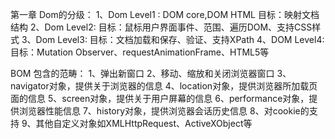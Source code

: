 第一章
Dom的分级：
1、Dom Level1 : DOM core,DOM HTML   目标：映射文档结构
2、Dom Level2:   目标：鼠标用户界面事件、范围、遍历DOM、支持CSS样式
3、Dom Level3:   目标：文档加载和保存、验证、支持XPath
4、DOM Level4:   目标：Mutation Observer、requestAnimationFrame、HTML5等

BOM 包含的范畴：
1、弹出新窗口
2、移动、缩放和关闭浏览器窗口
3、navigator对象，提供关于浏览器的信息
4、location对象，提供浏览器所加载页面的信息
5、screen对象，提供关于用户屏幕的信息
6、performance对象，提供浏览器性能信息
7、history对象，提供浏览器会话历史信息
8、对cookie的支持
9、其他自定义对象如XMLHttpRequest、ActiveXObject等


<script> 标签的属性：
1、async: 异步加载，加载完成后立即执行，不保证执行顺序，用createElement创建的script标签默认是async
2、defer: 延迟加载，加载完成后等待HTML解析完成再执行，在DomContentLoaded事件触发前执行
3、type: 指定脚本语言,默认是text/javascript。type="module"表示使用ES6模块,type="module"默认和defer类似。
4、src: 指定外部脚本文件
5、charset: 指定脚本文件的字符集
6、language: 指定脚本语言（已废弃）
7、crossorigin: 指定如何处理跨源请求,取值为anonymous、use-credentials，默认为anonymous不带凭据，use-credentials带凭据,凭据指定是cookie、HTTP认证信息或客户端SSL证明，类似link标签，img标签，audio标签，video标签都支持crossorigin属性

8、integrity: 指定脚本文件的完整性校验值
9、async defer的区别：
async: 异步加载，加载完成后立即执行，不保证执行顺序
defer: 延迟加载，加载完成后等待HTML解析完成再执行，在DomContentLoaded事件触发前执行


noscript标签：
1、noscript标签用于在不支持js的浏览器(或者js执行被禁用)中显示替代内容，在支持js的浏览器中不会显示
2、noscript标签可以包含除script标签外的任何元素,


ECMAScript区分大小写。
标识符的命名规则：
1、第一个字符必须是字母、下划线(_)或美元符号($)
2、其他字符可以是字母、下划线、美元符号或数字
3、标识符不能是保留字


通过在脚本开头加上"use strict"来启用严格模式，也可以在函数体开头加上use strict来只对这个函数开启严格模式


使用var操作符定义的变量会成为包含它的函数的局部变量，该变量会在函数退出时销毁。

在函数体内定义变量时，省略var操作符，该变量会成为全局变量，无论该变量是在函数的哪个位置定义的。

var声明提升：使用var声明的变量会自动提升到函数作用域的顶部，但是赋值不会提升，例如：
function foo() {
    console.log(age);
    var age = 26;
}
foo(); // undefined


let声明的范围是块级作用域，var声明的范围是函数作用域，let声明的变量不会提升，let 不能重复声明，var可以重复声明。例如：
对于相同声明的报错不会因为var,let 混用而受到影响。
function foo() {
    console.log(age);
    let age = 26;
}
foo(); // ReferenceError: Cannot access 'age' before initialization


const声明一个只读的常量，一旦声明，常量的值就不能改变，const声明的变量必须初始化，例如：
const age = 26;
age = 27; // TypeError: Assignment to constant variable.


let 声明的变量不会再作用域中提升，所以会产生暂时性死区。

let 在全局作用域中声明的变量不会成为window对象的属性，而var声明的变量会。

var 定义的for循环迭代变量会渗透到循环体外部，而let定义的迭代变量则不会。

const与let基本相同，唯一的区别是const声明的变量必须初始化，且不能重新赋值（如果const定义的变量是一个对象，那么可以修改对象的属性值）。

Js的数据类型：
1、Undefined
2、Null
3、Boolean
4、String
5、Number
6、Symbol
7、BigInt
8、Object

typeof操作符可以返回以下值：
1、"undefined" 表示值未定义
2、"boolean" 表示值为布尔值
3、"string" 表示值为字符串
4、"number" 表示值为数值
5、"object" 表示值为对象或null
6、"function" 表示值为函数
7、"symbol" 表示值为符号
8、"bigint" 表示值为大整数


任何数据类型都可以和布尔值相互转化，例如：
String类型：空字符串为false，非空字符串为true
Number类型：0、NaN为false，非0和非NaN为true
Object类型：null为false，其他对象为true
Undefined类型：undefined为false
Symbol类型：Symbol类型的值永远为true


原码表示：整数最高位为符号位，0表示正数，1表示负数。例如：+5的表示为0000 0101，-5的表示为1000 0101，
         浮点数小数点左边第一位为符号位，0表示正数，1表示负数。

补码表示：引入补码的目的是让符号位也作为数值的一部分参与计算，对于正数补码等于原码，负数符号位不变其他位取反再末位加1.

反码表示：对于正数反码等于原码，负数符号位不变其他位取反。



Number类型使用IEEE754来表示整数和浮点数。

整数也可以用八进制或者16进制来表示，八进制第一个数必须是0 ，后面的数字是0-7，超过7则忽略前面的0当做十进制处理。
八进制字面量在严格模式下无效。


十六进制字面量以0x开头，后面的数字是0-9和a-f（不区分大小写）


定义浮点数，小数点后面必须至少有一位数字，小数点前面可以没有数字，但是推荐加上。存储浮点值使用的内存空间是整数的两倍，所以ECMAScript会想方设法把值转换为
整数，例如小数点后面没有数字，会当成整数表示。如果只是小数点后面跟着0,则也会当做整数来存储。

科学计数法表示，对于非常大或者非常小的数值，浮点值可以用科学计数法来表示。
默认情况下，ECMAScript会将小数点后面带有6个0（包含6个0）以上的浮点值转换为科学计数法表示。例如：0.0000003会被转换为3e-7。
浮点数的精度最高可达17位小数，在算术计算中不如整数精确。如：0.1 + 0.2 = 0.30000000000000004


由于内存的限制，ECMAScript不能表示所有的数值，能表示的最大数，Number.MAX_VALUE，最小数，Number.MIN_VALUE。
如果超过了这个范围，则会被转换为Infinity，表示正无穷，-Infinity表示负无穷。

可以使用isFinite()函数来判断一个值是否是有限数值，例如：isFinite(Infinity) // false

使用Number.NEGATIVE_INFINITY表示负无穷，使用Number.POSITIVE_INFINITY表示正无穷。


NaN 意思是“不是数值” 但是NaN的类型是Number , 在ECMAScript中 ， 0、+0 、 -0相除会返回NaN,
如果分子是非0 , 分母是0或+0则返回Infinity ，分母是-0则返回-Infinity。

任何设计NaN的操作都返回NaN , NaN 不等于包含NaN在内的任何值。对此ECMAScript提供了isNaN()函数来判断一个值是否是NaN，例如：isNaN(NaN) // true
isNaN()函数会先尝试将参数转换为数值，如果不能转换则返回true，例如：isNaN("blue") // true
也可以通过Object.is来判断一个值是否是NaN，例如：Object.is(NaN, NaN) // true


isNaN可以用来测试对象，会首先调用对象的ValueOf方法，然后确定返回的值是否可以转为数值，如果不能，再调用toString方法，并测试其返回值。


有3个函数可以将非数值转换为数值：Number()、parseInt()、parseFloat()。Number()是转型函数，可以用于任何数据类型。后两个函数主要用于将字符串转换为数值。

Number()函数的转换规则：
1、如果是Boolean值，true和false分别被转换为1和0
2、如果是null值，返回0
3、如果是undefined，返回NaN
4、数值直接返回
5、如果是字符串，遵循以下规则：
  1、如果字符串中只包含数字，则将其转换为十进制数值，例如："1"会被转换为1，"123"会被转换为123
  2、如果字符串中包含有效的浮点格式，则将其转换为对应的浮点数值，例如："1.1"会被转换为1.1
  3、如果是十六进制的数值，则转为十进制的数值，例如："0xf"会被转换为15
  4、如果字符串是空字符串，则返回0
  5、如果字符串中包含上述格式之外的字符，则返回NaN
6、如果是对象，则调用对象的valueOf方法，然后按照上述规则转换返回的值，如果转换结果是NaN，则调用对象的toString方法，然后再按照上述规则转换返回的值。

parseInt()函数的转换规则：
1、字符串最前面的空格会被忽略，直到找到第一个非空格字符，如果第一个字符不是数字或者负号，则返回NaN（空字符串也会返回NaN, 注意这一点与Number函数不一样）
2、如果第一个字符是数字或者负号，则继续解析第二个字符，直到解析完所有后续字符或者遇到一个非数字字符为止，如果字符串以0x或者0X开头，则将其解析为十六进制数（返回的是十进制），否则将其解析为十进制数。
3、如果字符串中包含浮点数，则只解析到小数点前，例如："123.45"会被转换为123

由于不同的数值格式容易混淆，parseInt也提供第二个参数，用于指定解析的进制，例如：parseInt("0xf", 16) // 15 
如果提供了进制数，字面量前面的0x都可以省略，如：parseInt('AF') //NaN    
parseInt('AF',16) //175



parseFloat()函数的转换规则：
与parseInt()函数类似，但是它始终会忽略字符串前面的0，而且始终会解析第一个小数点，但是只解析第一个小数点，例如："123.45.6"会被转换为123.45
如果字符串中包含第二个小数点，则会被忽略。parseFloat() 只解析十进制的数，不能指定底数 ， 这意味着parseFloat('0xf') // 0


String类型表示零或多个16位的Unicode字符序列。  
字符串数据类型包含一些字符字面量 ，用于表示非打印字符或有其他用途的字符，
\n :换行   \t :制表  \b :退格  \r :回车  \f :换页  \v :垂直制表  \' :单引号  \" :双引号  \\ :反斜杠  \xnn :十六进制nn表示的字符(ASCII码)  \unnnn :以十六进制nnnn表示的Unicode字符。
即使\unnnn格式的转义字符的长度是6，但是在字符串的length属性返回时，只会把它当成一个字符。

如果字符串中包含双字节字符，那么length属性返回的值可能不是字符串中的实际字符数。双字节字符表示的格式为：\u{nnnnn} ，其中nnnnn表示一个十六进制数，表示一个字符的码点。一般需要使用UTF-16编码的字符才能使用这种格式。

字符串是不可变的，一旦创建，它们的值就不能改变。要改变一个字符串，首先要销毁原来的字符串，然后用另一个包含新值的字符串填充该变量。


ECMAScript提供了3个函数来将非字符串值转换为字符串：toString()、String()、JSON.stringify()。
toString()方法的用途是返回当前值的字符串等价物

toString()函数可以用于所有数据类型，但是null和undefined没有这个方法，会报错。  
toString()函数可以接受一个参数，用于指定转换的进制，例如：(12).toString(2) // "1100"

如果你不确定一个值是不是null或者undefined ，可以使用String()函数，它始终返回表示相应类型值的字符串，例如：String(null) // "null"  String(undefined) // "undefined"

String()函数遵循以下规则：
1、如果值有toString()方法，则调用该方法（没有参数）并返回相应的结果
2、如果值是null，则返回"null"
3、如果值是undefined，则返回"undefined"

JSON.stringify()方法用于将JavaScript值转换为JSON字符串，该方法可以接受三个参数：要转换的值、一个替换函数（也可以是数组，结果只包含数组中给定的属性）、一个选项参数。
例如要替换某个值，可以传入一个替换函数，该函数接收两个参数，要转换的值和该值的键。例如：
```javascript
let obj = {
    name: '张三',
    age: 18
}
let json = JSON.stringify(obj, (key, value) => {
    if (key === 'age') {
        return undefined
    }
    return value
})
console.log(json) // {"name":"张三"}
```
JSON.stringify()方法还可以接受一个选项参数，用于指定缩进和换行符。例如：
```javascript
let obj = {
    name: '张三',
    age: 18
}
let json = JSON.stringify(obj, null, 4)
console.log(json)
// {
//     "name": "张三",
//     "age": 18
// }
```
JSON.stringify()方法还可以接受一个数组参数，用于指定要转换的属性。例如：
```javascript
let obj = {
    name: '张三',
    age: 18,
    gender: '男'
}
let json = JSON.stringify(obj, ['name', 'age'])
console.log(json) // {"name":"张三","age":18}
```


模版字面量, 与使用单引号或双引号不同，模版字面量保留换行符，可以跨行定义字符串
模版字符串一个常用的特性是支持字符串插值：在模版字符串中插入一个变量，只需要将该变量包裹在${}中即可。例如：
```javascript
let name = '张三'
let age = 18
let str = `我的名字是${name}，今年${age}岁`
console.log(str) // 我的名字是张三，今年18岁
```
从技术上来讲模版字面量不是字符串，而是一种特殊的JavaScript句法表达式，只不过求值之后得到的是字符串，模版字面量在定义时立即求值并转换为字符串实例，任何插入的变量也会从它们最接近的作用域中取值。所有插入的值都会使用toString()转换为字符串


模版字面量标签函数， 模版字面量也支持定义标签函数，而通过标签函数可以自定义插值行为。标签函数会接收被插值记号分隔后的模块和对每个表达式求值的结果，返回值
是对模版字面量求值得到的字符串。例如：
```javascript
let name = '张三'
let age = 18
function tag(strings, ...values) {
    console.log(strings) // ["我的名字是", "，今年", "岁"]
    console.log(values) // ["张三", 18]
    return strings[0] + values[0] + strings[1] + values[1] + strings[2]
}
let str = tag`我的名字是${name}，今年${age}岁`
console.log(str) // 我的名字是张三，今年18岁
```

原始字符串，使用模版字面量也可以直接获取原始的模版字面量的内容，而不是被转换后的字符字面量。为此，只需要在模版字面量前添加标签函数并传入raw作为参数即可。例如：
```javascript
let str = String.raw`第一行\n第二行`
console.log(str) // 第一行\n第二行
```
也可以通过标签函数的第一参数，即字符串数组的.raw属性取得每个字符串的原始内容。



Symbol类型是ES6新增的数据类型，Symbol是原始值，而不是引用类型，符号的实例是唯一的，不可变的，Symbol的作用是确保对象的属性使用唯一的标识符，不会发生属性冲突的危险。


符号使用Symbol()函数初始化，符号是原始类型，typeof操作符返回的是symbol。
调用Symbol()函数时，可以传入一个字符串参数作为对符号的描述，但是这个字符串对符号定义或标识完全无关，甚至，两个相同字符串描述的符号是不相等的。
```javascript
let sym2 = Symbol('foo')
let sym3 = Symbol('foo')
console.log(sym2) // Symbol(foo)
console.log(sym3) // Symbol(foo)
console.log(sym2 === sym3) // false
```

符号没有字面量，也不能用作构造函数，（与new一起使用）。这样是为了避免创建符号包装对象。
如果确实想用符号包装对象，可以借用Object()函数，例如：Object(Symbol('foo'))

使用全局符号注册表，Symbol.for()方法接收一个字符串参数，返回一个全局符号，如果全局符号注册表中已经存在，则返回已有的符号。
```javascript
let sym1 = Symbol.for('foo')
let sym2 = Symbol.for('foo')
console.log(sym1 === sym2) // true
```
即使采用相同的符号描述，全局注册表中定义的符号，也和Symbol()定义的符号不同。
```javascript
let sym1 = Symbol.for('foo')
let sym2 = Symbol('foo')
console.log(sym1 === sym2) // false
```

全局注册表中的符号，必须使用字符串来创建，因此作为参数，传给Symbol.for()的任何值都会被转换为字符串。此外注册表中使用的键同时也会被用作符号的描述。


可以使用Symbol.keyFor()方法来查询全局注册表，这个方法接受一个符号并返回符号对应的字符串键。
```javascript
let sym = Symbol.for('foo')
console.log(Symbol.keyFor(sym)) // foo
```
如果传给Symbol.keyFor()的不是符号，则会抛出TypeError异常。


凡是使用字符串或者数值作为属性的地方都可以使用符号，这就包括了对象字面量和Object.defineProperty()/Object.defineProperties()定义的属性。对象字面量只能
在计算属性语法中使用符号作为属性。
```javascript
let s1 = Symbol.for('foo')
let s2 = Symbol.for('bar')
let o = {}
Object.defineProperty(o,s1,{value:'foo val'})
Object.defineProperties(o,{
[s2]: {value: 'bar val'}
})
console.log(o) //{Symbol(foo): 'foo val', Symbol(bar): 'bar val'}
```

类似Object.getOwnPropertyNames()返回对象实例的常规属性数组，Object.getOwnPropertySymbols()返回对象的符号属性数组。这两个方法的返回值彼此互斥,
getOwnPropertyDescriptor()方法会返回包含常规属性和符号属性描述符的对象。
 其他获取对象属性的方法对比：
```javascript
   Object.keys() // 返回对象自身的可枚举的非Symbol属性,对象的属性是否可枚举由属性描述对象的enumerable属性指定
   Object.getOwnPropertyNames() // 返回对象自身的所有(包含可枚举和不可枚举)非Symbol属性
   Object.getOwnPropertySymbols() // 返回对象自身的所有(包含可枚举的Symbol和不可枚举的Symbol)Symbol属性
   Reflect.ownKeys() // 返回对象自身的所有属性，不管属性名是Symbol还是字符串,也不管是可枚举的还是不可枚举的


   // js获取对象属性集合会查找原型链的方法有：
   for... in 
```



常用内置符号：
ES6也引入了一批常用的内置符号 ，用于暴露语言的内部行为，开发者可以直接访问、重写或模拟这些行为。
这些内置符号都以Symbol工厂函数的字符串属性的形式存在。他们就是全局函数Symbol的普通字符串属性，指向一个符号的实例。
所有内置符号属性都是不可写、不可枚举、不可配置的。

Symbol.asyncIterator，这个符号作为一个属性表示一个方法，该方法返回对象默认的AsyncIterator，由for-await-of语句使用。换句话说，这个符号表示实现异步迭代器API的函数

Symbol.hasInstance，这个符号作为一个属性表示，“一个方法，该方法决定一个构造器对象是否认可一个对象是它的实例”，由instanceof操作符使用。

Symbol.isConcatSpreadable，这个符号作为一个属性表示“一个布尔值，如果是true,则意味着对象应该调用Array.prototype.concat()打平其数组元素”。ES6中的Array.prototype.concat()方法会根据接收到的对象类型选择如果将一个类数组实例拼接成数组实例，覆盖Symbol.isConcatSpreadable的值可以修改这个行为。
```javascript
let colors = ['red','green','blue']
let moreColors = ['yellow','orange']
console.log(colors.concat(moreColors)) // ['red','green','blue','yellow','orange']
moreColors[Symbol.isConcatSpreadable] = false
console.log(colors.concat(moreColors)) // ['red','green','blue',['yellow','orange']]
```
Symbol.isConcatSpreadable是控制数组的concat()方法能否打平该数组



Symbol.iterator，这个符号作为一个属性表示 “一个方法，该方法返回对象默认的迭代器”， 由for-of语句使用。换句话说，这个符号表示实现迭代器的API函数
 for-of循环这样的语言结构会利用这个函数执行迭代操作，循环时，它们会调用Symbol.iterator为键的函数，并默认这个函数会返回一个实现迭代器Api的对象。很多时候返回的都是生成器

 技术上，这个由Symbol.iterator函数返回的对象，符合迭代器协议，即包含一个next()方法，返回一个包含两个属性的对象，一个是value，表示下一个值的值，另一个是done，表示是否迭代完成。可以显示的调用next()方法返回，也可以隐氏地通过生成器函数返回。


 Symbol.match 这个符号作为一个属性表示，“一个正则表达式方法，该方法用正则表达式去匹配字符串，由String.prototype.match()方法使用”。String.prototype.match()方法会使用Symbol.match为键的函数对正则表达式求值。
  Symbol.match()方法在String.prototype.match()方法中调用，Symbol.match()方法接收一个参数，这个参数就是调用String.prototype.match()方法的字符串实例。String.prototype.match()的返回结果就是Symbol.match()方法返回的值。



  Symbol.replace，这个符号作为一个属性表示“一个正则表达式方法”，该方法替换一个字符串中匹配的子串，由String.prototype.replace()方法使用。String.prototype.replace()方法会使用Symbol.replace为键的函数对正则表达式求值。Symbol.replace()方法接收两个参数，第一个参数是调用String.prototype.replace()方法的字符串实例，第二个参数是替换匹配项的字符串。String.prototype.replace()的返回结果就是Symbol.replace()方法返回的值。



Symbol.search, 这个符号作为一个属性表示“一个正则表达式方法，该方法返回字符串中匹配正则表达式的索引”，由String.prototype.search()方法使用。String.prototype.search()方法会使用Symbol.search为键的函数对正则表达式求值。Symbol.search()方法接收一个参数，这个参数就是调用String.prototype.search()方法的字符串实例。String.prototype.search()的返回结果就是Symbol.search()方法返回的值。



Symbol.species，这个符号作为一个属性表示“一个函数，该函数作为创建派生对象的构造函数”，由创建派生对象的构造器函数使用。这个属性在内置类型中最常用，用于对内置类型实例方法的返回值暴露实例化派生对象的方法。用Symbol.species定义静态的获取器(getter)方法，可以覆盖创建新实例的原型定义
说的更简单一点，就是该对象通过某个方法创建子对象时，会调用该属性所对应的方法去获取子对象的构造函数。

```javascript
/ 父类 bar，继承自Array
class Bar extends Array{}

// 父类Baz，继承自Array，并将其子类的构造函数设置为Array
class Baz extends Array{
	static get [Symbol.species] {
		return Array
	}
}

let bar = new Bar()
console.log(bar instanceof Array) // true
console.log(bar instanceof Bar) // true
// 使用concat方法创建子对象
bar = bar.concat('bar')
console.log(bar instanceof Array) // true
console.log(bar instanceof Bar) // true

let baz = new Baz()
console.log(baz instanceof Array) // true
console.log(baz instanceof Baz) // true
// 使用concat方法创建子对象
baz = bar.concat('baz')
console.log(baz instanceof Array) // true
// 因为修改了Symbol.species属性，Baz类产生的子对象构造函数都是Array，不再是Baz了，所以这里是false
console.log(baz instanceof Baz) // false
```


Symbol.split，这个符号作为一个属性表示“一个正则表达式方法”，该方法在匹配正则表达式的索引位置拆分字符串，由String.prototype.split()方法使用。String.prototype.split()方法会使用Symbol.split为键的函数对正则表达式求值。Symbol.split()方法接收一个参数，这个参数就是调用String.prototype.split()方法的字符串实例。String.prototype.split()的返回结果就是Symbol.split()方法返回的值。



Symbol.toPrimitive,  这个符号作为一个属性表示“一个方法，该方法将对象转换为相应的原始值”， 由ToPrimitive抽象操作使用，它将对象转换为相应的原始值。Symbol.toPrimitive为键的函数接收一个参数，这个参数是一个字符串，表示当前运算期望得到原始值的类型，可能的值为"number"、"string"和"default"。Symbol.toPrimitive的返回结果就是ToPrimitive抽象操作返回的值。 如果Symbol.toPrimitive没有指定则调用valueOf()方法，如果valueOf()方法和toString()方法


Symbol.toStringTag, 这个符号作为一个属性表示“一个字符串，该字符串用于创建对象的默认字符串描述”，由内置方法Object.prototype.toString()使用
```javascript
let a = {}
a[Symbol.toStringTag ] = 'AA'
a.toString() // [object AA]
```

Symbol.unscopables，这个符号作为一个属性表示“一个对象，该对象的属性名是with环境需要排除的属性名(包括继承的属性)”，由with语句使用。

 ```javascript
let a = {
  foo: 1,
  bar: 2,
  [Symbol.unscopables]: {
    bar: true
  }
}
with(a) {
  console.log(foo) // 1
  console.log(bar) // ReferenceError: bar is not defined
}
```


Object 类型：
每个Object实例都有如下属性和方法：
1.constructor：保存创建当前对象的构造函数，实例原型对象存在这个属性，实例的constructor属性是继承自实例原型对象的。
2.hasOwnProperty(propertyName)：检查给定的属性名是否在当前对象实例中（而不是在实例的原型中）。
3.isPrototypeOf(object)：检查传入的对象是否是当前对象的原型。
4.propertyIsEnumerable(propertyName)：检查给定的属性名是否是当前对象实例的可枚举属性。
5.toString()：返回对象的字符串表示。
6.valueOf()：返回对象的字符串、数值或布尔值表示。通常与toString()方法的返回值相同。

调用任何函数创建的对象都会存在一个原型对象，这个原型对象的constructor属性指向创建这个对象的构造函数，这个函数的prototype指向这个原型对象。



ECMAScript中的所有数值都以IEEE754格式存储，但位操作并不直接应用到64位表示，而是先把值转换为32位整数，在进行位操作，然后转换回64位。对开发者而言，就好像只有32位整数一样，因为64位整数存储格式是不可见的
 有符号整数使用32位的前面31位表示整数值，第32位表示符号（0表示正数，1表示负数）。这意味着最大的有符号整数是2,147,483,647，最小的有符号整数是-2,147,483,648。（正值以真正的二进制格式存储，负值以二补数（补码）格式存储）
 
 在位操作中NaN和Infinity都被当作0来处理。

 如果位操作符用于非数值，则先转化为数值，再进行位操作。

位操作符：
1.按位非（~）：返回数值的反码 计算方式：~x = -x-1
2.按位与（&）：两个位都为1，结果才为1 
3.按位或（|）：两个位都为0，结果才为0
4.按位异或（^）：两个位相同，结果为0，不同结果为1
5.左移（<<）：将数值的所有位向左移动指定的位数，右侧空出的位都填充0，左移会保留数值符号，例如-2左移5位，结果是-64
6.有符号右移（>>）：将数值的所有位向右移动指定的位数，左侧空出的位都填充为符号位的值，例如-64有符号右移5位，结果是-2
7.无符号右移（>>>）：将数值的所有位向右移动指定的位数，左侧空出的位都填充0，无符号右移会忽略数值的符号位，即总是将数值显示为正数，例如-64无符号右移5位，结果是134217726



布尔操作符：
  包括逻辑非（!）、逻辑与（&&）和逻辑或（||）。
  在进行布尔运算时，如果操作数不是布尔类型会隐式转换为布尔类型的值


乘性操作符：
  包括乘法（*）、除法（/）、取模（%）
  如果操作数不是数值，后台会先使用Number()函数将其转换为数值
  Infinity * 0 = NaN
  Infinity / Infinity = NaN
  0 / 0 = NaN
  Infinity / 0 = Infinity
  Infinity % 0 = NaN
  Infinity % Infinity = NaN
  0 % Infinity(有限数) = 0(有限数)
  0 % 0 = NaN
  Infinity % -Infinity = NaN
  -Infinity % Infinity = NaN
  -Infinity % -Infinity = NaN
  NaN % any = NaN
  any % NaN = NaN
  any % 0 = NaN
  any % Infinity = NaN
  any % -Infinity = NaN

加性操作符：
  包括加法（+）、减法（-）
  Infinity + Infinity = Infinity
  Infinity - Infinity = NaN
  -Infinity + -Infinity = -Infinity
  Infinity - -Infinity = Infinity
  -Infinity - Infinity = -Infinity
  NaN + any = NaN
  加法运算符如果两个操作数都不是字符串，则会使用Number()函数将操作数转换为数值，然后进行加法运算
  如果有一个操作数是字符串，则另一个操作数也会被转换为字符串，然后进行字符串拼接
  如果有一个操作数是对象，则调用对象的valueOf()方法，如果valueOf()方法返回的是基本类型值，则使用这个值进行加法运算，否则调用对象的toString()方法，如果toString()方法返回的是基本类型值，则使用这个值进行加法运算，否则抛出TypeError异常

关系操作符：
  包括小于（<）、大于（>）、小于等于（<=）、大于等于（>=）
  NaN与任何数值比较都是false
  如果两个操作数都是字符串，则比较两个字符串对应的字符编码值
  如果一个操作数是数值或者布尔值，则将另一个操作数转换为数值，然后进行比较
  如果一个操作数是对象，则调用对象的valueOf()方法，如果valueOf()方法返回的是基本类型值，则使用这个值进行比较，否则调用对象的toString()方法，如果toString()方法返回的是基本类型值，则使用这个值进行比较，否则抛出TypeError异常

相等操作符：
  包括相等（==）、不相等（!=）、全等（===）、不全等（!==）
  如果两个操作数类型相同，则比较它们的值，如果两个操作数类型不同，则先进行类型转换，然后再比较它们的值，有一方是数值或者布尔值则另一方转为数值。
  如果是引用类型的值与原始值进行比较，则先调用对象的valueOf()方法，如果valueOf()方法返回的是基本类型值，则使用这个值进行比较，否则调用对象的toString()方法，如果toString()方法返回的是基本类型值，则使用这个值进行比较，否则抛出TypeError异常
  如果一个操作数是null，另一个操作数是undefined，则相等
  如果一个操作数是字符串，另一个操作数是数值，则将字符串转换为数值
  如果一个操作数是布尔值，另一个操作数是数值，则将布尔值转换为数值
  
 
条件操作符：
  语法：condition ? expr1 : expr2
  如果condition为true，则返回expr1，否则返回expr2

赋值操作符：
  包括=、+=、-=、*=、/=、%=、<<=、>>=、>>>=、&=、^=、|=

逗号操作符：
  语法：expr1, expr2, expr3, ...
  逗号操作符会在其操作数从左到右依次求值，并返回最后一个操作数的值


标签语句：
  语法：label: statement
  可以在代码中添加标签，以便将来使用
  continue和break语句可以在指定跳转到指定的标签处
  
with语句：
  语法：with (expression) statement
  将代码的作用域设置到指定的对象中，这样在with语句内部就可以直接访问该对象的属性，而不必每次都写对象的名称
  with语句会降低代码性能，因此不建议使用


switch语句：
  语法：
    switch (expression) {
      case value1:
        statement1;
        break;
      case value2:
        statement2;
        break;
      default:
        statement3;
    }
  switch语句会根据表达式的值，与每个case后面的值进行比较，如果找到了匹配的值，则执行对应的代码，如果没有找到匹配的值，则执行default后面的代码
  switch语句中的表达式可以是任何类型，而每个case后面的值必须是与表达式类型相同或者可以转换为相同类型的值
  switch语句中的break语句是可选的，如果没有break语句，则当找到匹配的值时，会继续执行后面的代码，直到遇到break语句或者switch语句结束。
  switch语句在比较每个条件的值时会使用全等的操作符，因此不会强制转换数据类型。


严格模式对函数的影响：
1、函数不能以eval、arguments作为名称
2、函数的参数不能叫eval、arguments
3、函数的参数不能有同名属性


只有引用值可以动态添加后面可以使用的属性，原始类型动态添加属性虽然不会报错但是不会生效。

原始值赋值给一个变量，是赋值给这个变量的一个副本，原始值本身不会改变。
引用值赋值给一个变量，是赋值给这个变量的一个地址，地址指向堆内存中存储对象的地址。

函数的传参也与赋值的操作类似，原始类型传递的是值，区别是引用类型传递的也是值，只不过这个值是引用类型的地址（把地址保存在一个局部变量中）。

typeof null返回的是"object"，因为null被认为是一个空的对象引用。
typeof 检测正则表达式返回的是"function"，因为正则表达式对象实现了[[call]]内部方法


函数的length属性表示函数的参数个数，但是arguments.length表示的是实际传入的参数个数。

let、var、const的区别：
1、var 声明的全局变量会挂载到window对象上，let、const不会
2、var 声明的变量存在变量提升，let、const不会
3、var 声明的变量可以重复声明，let、const不可以
4、var 只存在函数作用域和全局作用域，let、const存在块级作用域
5、const 声明的变量必须初始化，let可以不初始化
6、const 声明的变量不能修改，let可以修改


垃圾回收:
  1、标记清理：
  2、引用计数：引用计数不能处理循环引用的情况。 


优化内存占用的最佳手段，就是保证在执行代码时，只保存必要的数据，如果数据不再必要，那么把它设置为null，从而释放引用，这叫引用解除。                                                                                                                                                                                                                                                                                                                                              
垃圾回收程序运行频率和对象的更新频率有关，如果对象的频繁的创建，频繁的失去引用。那么垃圾回收程序也会频繁运行



Date对象：
  Date.now()：返回自1970年1月1日00:00:00 UTC以来经过的毫秒数
  Date.parse()：解析一个日期字符串，返回该日期的时间戳
  Date.UTC()：接受年、月、日等参数，返回UTC时间的时间戳
  Date.prototype.toString()：返回一个表示日期的字符串
  Date.prototype.toDateString()：返回一个表示日期的字符串
  Date.prototype.toTimeString()：返回一个表示时间的字符串
  Date.prototype.toLocaleDateString()：返回一个表示日期的本地化字符串
  Date.prototype.toLocaleTimeString()：返回一个表示时间的本地化字符串
  Date.prototype.toUTCString()：返回一个表示日期和时间的UTC字符串
  Date.prototype.valueOf()：返回时间戳
  Date.prototype.getTime()：返回时间戳
  Date.prototype.getFullYear()：返回年份
  Date.prototype.getMonth()：返回月份
  Date.prototype.getDate()：返回日期
  Date.prototype.getDay()：返回星期几
  Date.prototype.getHours()：返回小时
  Date.prototype.getMinutes()：返回分钟
  Date.prototype.getSeconds()：返回秒数
获取UTC时间的相关方法：getUTCFullYear()、getUTCMonth()、getUTCDate()、getUTCDay()、getUTCHours()、getUTCMinutes()、getUTCSeconds()、getUTCMilliseconds()
设置UTC时间的相关方法：setUTCFullYear()、setUTCMonth()、setUTCDate()、setUTCDay()、setUTCHours()、setUTCMinutes()、setUTCSeconds()、setUTCMilliseconds()
getTimezoneOffset()：返回本地时间与UTC时间的时间差，单位是分钟
setTime()：设置时间戳


正则表达式的模式：
g ：全局匹配
i：忽略大小写
m：多行匹配
s：允许点号匹配换行符,表示元字符.匹配任何字符包括\n,\r
u：Unicode模式,启用Unicode匹配
y：粘附模式，只匹配从lastIndex开始的部分

如果要匹配元字符本身就必须要转义，元字符有以下：
（ ）[ ] { } ^ $ | ? * + . \

正则表达式也可以通过，RegExp构造函数来创建，RegExp构造函数接受两个参数，第一个参数是正则表达式的文本内容，第二个参数是可选的标志字符串。

因为由于RegExp构造函数的两个参数都是字符串，所有在某些情况下需要二次转义。包括转义字符序列，如\n(\转义后的字符串是\\n):
以下是正则表达式的字面量模式和其对应的字符串(下面的"==="并不表示严格相等，只是表示两个正则表达式匹配的内容相同):
/\[bc\]at/ === new RegExp("\\[bc\\]at") // true
/\w+/ === new RegExp("\\w+") // true
/\d{1,2}/ === new RegExp("\\d{1,2}") // true
/\s+abc/ === new RegExp("\\s+abc") // true
/\\w+/ === new RegExp("\\\\w+") // true
/\w+abc/ === new RegExp("\\w+abc") // true
也可以基于已有的正则表达式字面量，来创建正则表达式对象：
let res = /\d{2,4}/;
let re = new RegExp(res); // /(\d{2,4})/
let re2 = new RegExp(res, "g"); // /(\d{2,4})/g


RegExp实例属性：
global：布尔值，表示是否设置了g标志
ignoreCase：布尔值，表示是否设置了i标志
unicode：布尔值，表示是否设置了u标志
sticky：布尔值，表示是否设置了y标志
lastIndex：整数，表示在源字符串中下一次搜索的开始位置
multiline：布尔值，表示是否设置了m标志
dotAll：布尔值，表示是否设置了s标志
source：正则表达式的字符串表示，按照字面量形式而非传入构造函数中的字符串模式返回

RegExp实例方法：
exec()：在字符串中执行一个搜索匹配，返回一个结果数组或null,返回的数组有index和input属性，index属性是匹配项在字符串中的位置，input属性是源字符串
test()：检测一个字符串是否匹配某个模式，返回true或false
toString()：返回正则表达式的字符串表示
toLocaleString()：返回正则表达式的字符串表示

exec()方法：如果模式设置了全局模式，则每次调用exec()方法都会返回一个匹配信息。如果没有设置全局属性，无论对同一个字符串调用多少次，也只会返回第一个匹配信息。如果模式没有设置全局标识，则(正则表达式的属性)lastIndex属性在非全局模式下始终不变。lastIndex属性是下次匹配的开始索引。

如果设置了黏附标记y,则每次调用exec()只会在lastIndex的位置上寻找匹配项，粘附标记会覆盖全局标记。


正则表达式的另一个方法是test(),接受一个字符串，如果输入的字符与模式匹配则，返回true,否则返回false

正则表达式的对象的toString和toLocalString方法返回，正则表达式字面量的字符串，正则表达式对象的valueOf方法返回的是真正的字面量格式。


正则表达式静态属性：
input:最后搜索的字符串，简写为$_
lastMatch:最后匹配的文本,简写为$&
lastParen:最后匹配的捕获组,简写为$+
leftContext:输入字符串中lastMatch之前的文本,简写为$`
rightContext:输入字符串中lastMatch之后的文本,简写为$'
$1~$9,调用exec()或test()后，这些属性就会被填充。


RegExp的构造函数的所有属性都没有任何Web标准出处，因此不要在生产环境中使用。

原始类型的包装对象：
1、一些原始类型的值可以调用包装对象上的方法，是因为后台把原始类型的值默认转为包装类型。
2、原始类型的默认包装对象只会在执行调用方法的那一行存在。

Object是一个工厂构造函数，可以根据传入的值，返回相应值的包装对象。例如：
let obj2 = new Object("hello"); // 等价于let obj2 = Object("hello");
obj2 instanceof String  // true

调用和原始值包装构造函数同名的转型函数，与调用构造函数不一样。

原始值的包装对象都重写了valueOf()方法，返回原始值本身。toString()方法返回原始值的字符串形式。

Number包装对象上的一些方法：
toFixed()：按照指定的小数位返回数值的字符串表示
toExponential()：返回指数表示法(科学计数法)的字符串
toPrecision()：返回指定长度的数值的字符串表示(保留几位有效数字，可以表示1~21位小数数字)
新增Number.isInterger()用来判断是否保存为整数，例如：Number.isInterger(1.00) // true
Number.isInterger(1.01) // false
IEEE754能表示的数值范围：Number.MIN_SAFE_INTEGER ~ Number.MAX_SAFE_INTEGER,Number.isSafeInteger()方法判断是否在可表示的范围内

String包装对象的方法，3个继承的方法，valueOf、toLocalString、toString都返回字符串的原始值。
charAt()：返回给定索引位置的字符，相当于[]取索引位置的字符
charCodeAt()：返回给定索引位置的字符的Unicode编码(U+0000~U+FFFF返回之间)
codePointAt()：返回给定索引位置的字符的Unicode编码(超过U+FFFF范围)
concat()：将一个或多个字符串与原字符串连接合并，形成一个新的字符串并返回
includes()：判断一个字符串是否包含在另一个字符串中，根据情况返回true或false
fromCharCode：根据给定的UTF-16创建字符串的字符，可以接受任意多的参数。使用于非代理对，在U+0000~U+FFFF之间的字符，如果超过了则用fromCodePoint代替
concat() 字符串拼接，将一个或者多个字符串拼成一个新的字符串，参数可以是任意多个，将所有参数拼接在一起。
3个提取子字符串的方法：
  slice()  接受一个或者两个参数，第一个参数表示子字符串开始的位置，第二个参数表示子字符串结束的位置。
  substr() 接受一个或者两个参数，第一个参数表示子字符串开始的位置，第二个参数表示截取的子字符串长度。
  slice和substring当参数都是正数时，返回的结果完全一样。
  参数为负数时：
       slice方法会将所有的负值转换为字符串长度加上参数负值，
       substr方法会将第一个参数转化为字符串长度加上参数负值，第二个负值参数转化为0，如果第二个参数小于第一个参数，会进行参数对调
       substring方法会将所有的负值参数转化为0

字符串的位置方法：
     indexOf和lastIndexOf 这个两个方法从字符串中搜索传入的字符串，并返回位置，（如果没有找到返回-1）。两者的区别在于indexOf从开头查找子字符串。
     lastIndexOf从结尾查找子字符串，这两个方法都可以接受第二个参数表示开始查找的位置，忽略位置之前的字符串。

判断字符串中是否包含另一字符串：
      startsWith() 接受第二个参数表示从对应位置向后匹配忽略，该位置前的字符串
      includes()   接受第二个参数表示从对应位置向后匹配忽略，该位置前的字符串
      endsWith()    接受第二个参数表示从开始位置返回指定个数的字符作为输入的串



（以At结尾的方法，参数都是字符串的索引）
  normalize方法用来对字符进行规范化，因为一个字符可能有多种表示方法，参数是取值为：NFD、NFC、NFKD、NFKC


   trim方法，用于删除字符串前后的空格，trimLeft方法删除字符串开始的空格，trimRight删除字符串结尾的空格。
   repeat方法接受一个数值类型的参数，表示把一个字符串循环多少次。

   padStart和padEnd方法，接受2个参数，第一个参数是生成的字符串长度，第二个参数是填充的字符串。
   如果填充的目标字符串的长度小于或者等于原始字符串，则返回原始字符串。

    字符串原型是暴露了一个方法@@iterator方法，可以表示迭代字符串的每个字符（返回一个带next方法的迭代器），有了这个迭代器
    字符串就可以通过解构操作符（...）来解构了。

    字符串的大小写转换方法：
       toLowerCase()、 toUpperCase()、 toLocalLowerCase() 、 toLocalUpperCase() ,后两者的区别是返回特定地区的大小写形式

    字符串模式匹配方法：
       match()  接受一个参数可以正则表达式字面量也可以是RegExp对象，返回数组是与正则表达式匹配的子字符串
        RegExp的exec方法返回的数组的第一项是整个模式匹配的字符串，其余元素则是与表达式中的捕获组匹配的字符串。
       数组的index属性表示从字符串的索引值开始匹配的

       search() 接受一个参数可以是正则表达式的字面量也可以是RegExp对象，返回模式匹配的字符串的索引，如果没有找到则返回-1

       replace() 接受两个参数，第一个参数是正则表达式字面量或者RegExp对象或者字符串，第二个参数是一个字符串或者一个函数，
       如果第一个参数是字符串，那么只会替换第一个子字符串，想要替换所有子字符串，第一个参数必须为正则表达式且带全局标识

       第二个参数是字符串的情况下，有几个特殊的字符序列，可以用来插入正则表达式操作的值。
        $$ : $
        $& 匹配整个模式的子字符串，与RegExp.lastMatch相同
        $' 匹配子字符串的字符串。与RegExp.rightContext相同
        $` 匹配子字符串之后的字符串。与RegExp.leftContext相同
        $n 匹配捕获组1~9
        $nn 匹配捕获组1~99
       第二个参数如果是函数，在只有一个匹配项时，这个函数会收到3个参数，与整个模式匹配的字符串，匹配项在字符串的开始位置，以及整个字符串，在有多个捕获组的情况下，每一个匹配捕获组的字符串也会作为参数传给这个函数，但是最后两个参数还是与整个模式匹配的开始位置和原始字符串，这个函数应该返回一个字符串，表示应该把匹配项替换成什么，例如：
       ```javascript
       let str = 'rerewrewrwerwerwersfsdfsdsffweer'
       let reg = /ere(wre)(\w{2,3})/g
       function  callback() {
            console.log(arguments)  // 输出 ['erewrewrw', 'wre', 'wrw', 1, 'rerewrewrwerwerwersfsdfsdsffweer']
            return 'he'
        }
       str.replace(reg,callback)
      
       ```

      再比如:
       ```javascript
       // 将四个字符替换成对应的实体。
        function htmlEscape(text){
           return text.replace(/[<>"&]/,function(match,pos,originalText){
            switch(match){
               case '>':
                   return "&lt;"
               case "<":
                   return "&gt;"
               case "&":
                   return "&amp;"
               case "\"":
                   return "&quot;"
            }
           });
        }
       ```

split() 方法 ，这个方法会根据传入的分隔符将字符串拆分成数组，作为分隔符的参数可以是字符串，也可以正则表达式字面量，和RegExp对象
还可以接受第二个参数表示数组的大小。

localeCompare() 方法 ，这个方法比较两个字符串，返回下面3个值中的一个：
      1： 字符串大于字符串参数 （按字母顺序排在参数后面）
      -1： 字符串等于字符串参数 （按字母顺序排在参数前面）
      0： 字符串小于字符串参数  （等于参数）
   

单例内置对象：
    除了之前介绍的isNaN()、isFinite()、parseInt()、parseFloat()是属于Global对象的方法，还有下列方法也是Global对象的方法：

   1、URL编码方法:
       encodeURI()、encodeURIComponent()方法用于编码统一资源标识符，有效的URI不能包括某些字符，使用URI编码方法可以让浏览器理解它们。
       encodeURI() 不会编码属于URL组件的特殊字符，比如冒号、斜杠、问号、井号，而encodeURIComponent会编码它发现的所有非标准的字符
       与encodeURI() 对应的是decodeURI() , decodeURI对encodeURI编码的字符进行解码操作，
       与encodeURIComponent() 对应的是decodeURIComponent() , decodeURIComponent对encodeURIComponent编码的字符进行解码
 
   2、eval() 方法：
       eval方法接受一个参数，即要执行的ES字符串
       通过eval()执行的代码属于该调用所在的上下文，被执行的代码与该上下文拥有相同的作用域链。
       类似的，在eval内部定义的一个函数或者变量，也可以在外部代码中引用。
       ```javascript
            eval("function sayHi(){ console.log('hi')}")
            sayHi()
       ```
       通过eval定义的变量和函数都不会被提升，他们在eval被执行时，才会创建。
       在严格模式下，eval内部创建的变量和函数无法被外部访问。
       通过eval()定义的任何变量和函数都不会被提升。

   当一个函数在没有明确（通过成为某个对象的方法，或者通过call()/apply()） 指定this的情况下执行时，this的值等于Global对象。

   
   Math对象：
       Math.E  自然对数的基数e的值
       Math.LN10 10为底的自然对数
       Math.LN2 2为底的自然对数
       Math.LOG2E 以2为底e的对数
       Math.LOG10E 以10为底e的对数
       Math.PI  圆周率
       Math.SQRT1_2  1/2的平方根
       Math.SQRT2  2的平方根
       Math.max()、Math.min()  接受任意多个参数，返回最大值和最小值
       Math.ceil()  向上取整
       Math.floor() 向下取整
       Math.round() 四舍五入
       Math.random() 返回一个大于等于0小于1的随机数
       Math.abs() 返回参数的绝对值
       Math.exp() 返回e的指数
       Math.log() 返回自然对数
       Math.pow() 返回x的y次幂
       Math.sqrt() 返回参数的平方根
       Math.sin() Math.cos() Math.tan() Math.asin() Math.acos() Math.atan() Math.atan2() 返回参数的正弦值、余弦值、正切值、反正弦值、反余弦值、反正切值、y/x的反正切值
       Math.trunc() 返回数字的整数部分
       Math.sign() 返回参数的符号，-1，0，1
       Math.cbrt() 返回参数的立方根
       Math.clz32() 返回参数的32位无符号整数形式的前导0的数量

集合应用类型：
       显示的创建Object有两种方式，第一种是使用构造函数的方式，第二种是使用字面量的方式。
       对象的属性存取有两种方式，中括号和点，两种方式没有本质区别，中括号的主要优势是可以通过变量访问属性，另外如果属性名中包含可能导致语法错误的字符串也可以通过中括号方式访问。
       使用对象字面量来创建对象是不会调用，Object构造函数


       Array创建数组：
       1、使用Array构造函数,如果只有一个参数且参数是数字，则参数会被当做数组的长度，如果是多个参数，则参数会被当成数组的成员。
       2、使用数组字面量
       3、Array.isArray() 方法，用来判断一个对象是否为数组
       4、数组的方法：
          1、push() 末尾添加一个或多个元素，返回新数组的长度
          2、pop() 删除最后一个元素，返回被删除的元素
          3、unshift() 在开头添加一个或多个元素，返回新数组的长度
          4、shift() 删除第一个元素，返回被删除的元素

      使用数组字面量来创建数组，也不会调用Array的构造函数。

      Array的构造函数有两个用来创建数组的静态方法: from() 和 of()。
      Array.from()的第一个参数是一个类数组对象，即任何可迭代的结构，或者有一个length属性和可索引的元素的结构，
                  Array.from()还可以接受第二个可选的映射函数参数，这个函数可以直接修改新数组的每个元素。
                  Array.from()还可以接受第三个可选的thisArg参数，用于指定映射函数执行时的this对象。
                  例如：
                  ```javascript
                       let  a = [1,2,3,4,5]
                       Array.from(a,function (x){return x**this.c},{c:3}) // [1, 8, 27, 64, 125]
                  ```
     
     Array.of()方法用于将参数列表的值转为一个数组。
                  例如：
                  ```javascript
                       Array.of(1,2,3,4,5) // [1,2,3,4,5]
                  ```
     数组索引：数组的length属性是可写的，设置length属性值小于当前数组长度，会删除超出新长度的元素，如果设置的值大于当前数组的长度那么，超出的值将以undefined填充。

     检测数组：Array.isArray()方法，用来判断一个对象是否为数组

     转换方法：数组可以转换为字符串，调用toString()方法，返回一个字符串，每个元素之间用逗号分隔，join()方法，可以指定一个字符串来分隔数组的每个元素，默认是逗号。

     栈方法：push()、pop()方法

     队列方法：shift()、unshift()方法

     重排序方法：reverse()、sort()方法
                sort()方法默认会按照升序排列，它接受一个比较函数作为参数，比较函数接受两个参数，如果第一个参数应该位于第二个参数之前则返回一个小于0的值，如果两个参数相等则返回0，如果第一个参数应该位于第二个参数之后则返回一个大于0的值。（前负后正，正交负不交（正值交换，负值不交换））
                reverse()方法会反转数组中元素的顺序。

     操作方法：concat()、slice()、splice()方法。
              concat()方法可以给数组的Symbol.isConcatSpreadable符号属性设置一个布尔值，表示在作为concat()方法的参数时能不能被打平。
              slice()方法截取数组返回一个新数组，参数也可以是负值表示倒数
              splice()方法可以删除、插入、替换数组中的元素，可以接收3个参数，分别是开始位置，删除的个数，插入的元素，返回被删除的元素组成的数组，如果没有删除元素则返回一个空数组。如果第二个参数为0则为插入，没有指定第3个参数则是删除，否则就是替换

  

     迭代器方法：keys()、values()、entries()方法

     复制和填充方法：copyWithin()、fill()方法
                    fill()方法第一个参数是填充值，第二个参数是开始填充的位置，第三个参数是结束填充的位置（实际填充的是结束位置是第二个参数的值减1），如果不指定第三个参数，则默认填充到数组末尾。

                    copyWithin()方法第一个参数是开始填充的位置，第二个参数是开始复制位置，第三个参数是结束复制位置（实际复制的是结束位置是第二个参数的值减1），如果不指定第三个参数，则默认复制到数组末尾。

     搜索和位置方法：indexOf()、lastIndexOf()、includes()、这3个方法使用严格相等的搜索法都接受两个参数，第一个参数是要搜索的值，第二个参数是开始搜索的位置，           indexOf()和lastIndexOf()方法返回的是搜索的值的索引，如果没有找到则返回-1，includes() 返回的是布尔值，表示是否找到了指定的元素。
                    
     
                  find()、findIndex()方法运行按照断言函数来搜索数组，断言函数接受3个参数，元素、索引、数组本身。find()返回第一个匹配的元素，findIndex()返回第一个匹配的元素的索引，如果没有找到则返回-1。这两个函数都可以接收第二个参数，表示断言函数里的this指向的对象。
                  找到匹配项后这两个函数都不再继续搜索。

     迭代方法：every()：对数组的每一项都运行传入的函数，如果数组的每一项函数都返回true，则方法返回true
              filter():对数组的每一项都运行传入的函数，函数返回true的项会组成一个新数组返回
              forEach()：对数组的每一项都运行传入的函数，没有返回值
              map()：对数组的每一项都运行传入的函数，返回每次函数调用的结果组成的数组
              some():对数组的每一项都运行传入的函数，如果有一项函数返回true，则方法返回true
              这些方法都不会修改调用的数组，还可以接受第一个参数，为第一个函数中this的指向对象。

     归并方法：reduce()、reduceRight()方法，这两个方法都会迭代数组的所有项，并在此基础上构建一个返回值。
              reduce()方法开始从数组的第一项遍历到最后一项，而reduceRight()方法从数组的最后一项遍历到第一项。这两个方法都接受两个参数，对每一项都会运行的归并函数，以及归并函数的初始值。归并函数可以接收4个参数，分别是：上一个归并值、当前项、当前项的索引、数值本身。归并函数的返回值会作为下一次调用归并函数的第一个参数，如果没有指定初始值，则第一次迭代将从数组的第二项开始，第一个参数是数组的第一项，第二个参数是数组的第二项。

     转换方法：toLocaleString()、toString()、valueOf()方法
              数组的valueOf()方法返回数组本身，toString()方法返回数值每个元素调用toString方法，并用逗号链接的字符串，toLocaleString()方法返回一个字符串，其中每个元素都是调用每个元素的toLocaleString()方法，并用逗号连接的字符串（join方法也是将toString()方法的调用结果拼接起来）。如果数组中某一项是null 或者 undefined，则返回的结果是空字符串


     扩展运算符：...运算符，可以将一个数组转为用逗号分隔的参数序列。



  定型数组：
       Blob对象本质上是js中的一个对象，里面可以存储大量的二进制编码格式的数据，Blob对象不可以修改，从Blob中读取内容的唯一方法是使用FileReader
       Blob创建：
           new Blob(array, options)
           array：数组，数组中的每一项可以是ArrayBuffer、ArrayBufferView、Blob、DOMString
           options：type指定Blob对象的MIME类型，默认是空字符串,endings默认值为transparent,用于指定行结束符\n的字符串如何被写入。
           
           
           Blob对象内置slice方法用来将Blob对象分片，有3个参数，
           start:设置分片的起点，即切片的开始位置，默认值为0，这意味着切片应该从第一个字符开始
           end：设置切片的结束点，会对该位置之前的数据进行切片，默认值为blob.size
           contentType:设置新的blob的MIME类型，如果省略type，则默认为blob的原始值。

       
        File是特殊的Blob（继承自Blob）
           在js中主要有两种方式获取File对象：
              (1) <input>元素上选择文件后返回File对象
              (2)  文件拖放操作生成DataTransfer对象


        FileReader对象读取Blob：（主要提供以下四种方法）：
           readAsArrayBuffer(): 读取指定Blob中的内容，完成之后，result属性中保存的将是被读取文件的ArrayBuffer数据对象。
           readAsBinaryString():  取指定Blob中的内容，完成之后，result属性中保存的将是被读取文件的原始二进制数据
           readAsDataURL():指定Blob中的内容，完成之后，result属性中保存的将是包含一个data:URL格式的Base64字符串以表示所读取的内容
           readAsText():esult属性中保存的将包含一个字符串以表示所读取的文件内容


        ArrayBuffer 可以理解为特殊的数组，特殊在哪里呢？
        ArrayBuffer本身就是一个黑盒，不能直接读写所存储的数据，需要借助以下视图对象来读写:
        TypedArray视图只是一个概念，实际使用的是9个对象：Int8Array、Uint8Array、Uint8ClampedArray、Int16Array、Uint16Array、Int32Array,  Uint32Array,Float32Array,Float64Array
        DataView视图

        TypedArray视图和DataView视图的主要区别是字节序的不同，前者的数组成员都是同一个数据类型，后者的数组成员可以是不同的数据类型。



        

            


